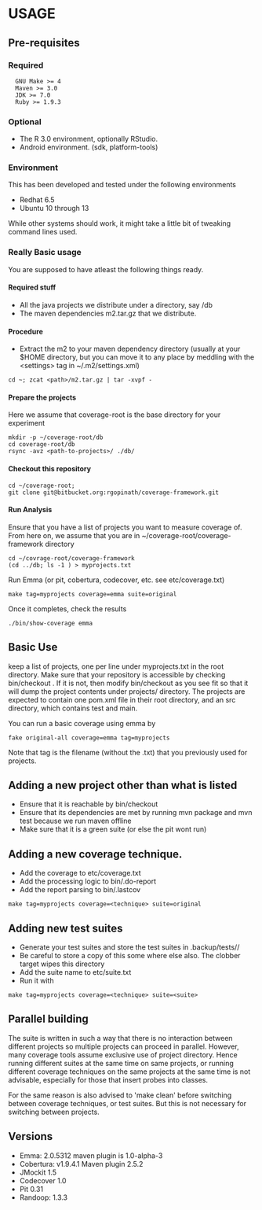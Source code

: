 # USAGE


## Pre-requisites

### Required

```
  GNU Make >= 4
  Maven >= 3.0
  JDK >= 7.0
  Ruby >= 1.9.3
```

### Optional

* The R 3.0 environment, optionally RStudio.
* Android environment. (sdk, platform-tools)

### Environment

This has been developed and tested under the following environments

* Redhat 6.5
* Ubuntu 10 through 13

While other systems should work, it might take a little bit of tweaking
command lines used.

### Really Basic usage

You are supposed to have atleast the following things ready.

#### Required stuff

* All the java projects we distribute under a directory,
  say <coverage-root>/db
* The maven dependencies m2.tar.gz that we distribute.

#### Procedure

* Extract the m2 to your maven dependency directory (usually at your
$HOME directory, but you can move it to any place by meddling with
the <settings<localRepository>> tag in ~/.m2/settings.xml)

```
cd ~; zcat <path>/m2.tar.gz | tar -xvpf -
```

#### Prepare the projects
Here we assume that coverage-root is the base directory for your
experiment

```
mkdir -p ~/coverage-root/db
cd coverage-root/db
rsync -avz <path-to-projects>/ ./db/
```

#### Checkout this repository

```
cd ~/coverage-root;
git clone git@bitbucket.org:rgopinath/coverage-framework.git
```


#### Run Analysis
Ensure that you have a list of projects you want to measure coverage of.
From here on, we assume that you are in ~/coverage-root/coverage-framework
directory

```
cd ~/covrage-root/coverage-framework
(cd ../db; ls -1 ) > myprojects.txt
```

Run Emma (or pit, cobertura, codecover, etc. see etc/coverage.txt)

```
make tag=myprojects coverage=emma suite=original
```

Once it completes, check the results

```
./bin/show-coverage emma
```


## Basic Use

keep a list of projects, one per line under myprojects.txt in the root
directory. Make sure that your repository is accessible by checking
bin/checkout . If it is not, then modify bin/checkout as you see fit
so that it will dump the project contents under projects/ directory.
The projects are expected to contain one pom.xml file in their root
directory, and an src directory, which contains test and main.

You can run a basic coverage using emma by

```
fake original-all coverage=emma tag=myprojects
```

Note that tag is the filename (without the .txt) that you previously
used for projects.



## Adding a new project other than what is listed

* Ensure that it is reachable by bin/checkout
* Ensure that its dependencies are met by running mvn package and mvn test
  because we run maven offline
* Make sure that it is a green suite (or else the pit wont run)

## Adding a new coverage technique.

* Add the coverage to etc/coverage.txt
* Add the processing logic to bin/<technique>.do-report
* Add the report parsing to bin/<technique>.lastcov

```
make tag=myprojects coverage=<technique> suite=original
```

## Adding new test suites

* Generate your test suites and store the test suites in .backup/tests/<suite>/
* Be careful to store a copy of this some where else also. The clobber target wipes
  this directory
* Add the suite name to etc/suite.txt
* Run it with

```
make tag=myprojects coverage=<technique> suite=<suite>
```

## Parallel building

The suite is written in such a way that there is no interaction between different
projects so multiple projects can proceed in parallel. However, many coverage tools
assume exclusive use of project directory. Hence running different suites at the same
time on same projects, or running different coverage techniques on the same projects
at the same time is not advisable, especially for those that insert probes into classes.

For the same reason is also advised to 'make clean' before switching between coverage
techniques, or test suites. But this is not necessary for switching between projects.

## Versions

* Emma: 2.0.5312  maven plugin is 1.0-alpha-3
* Cobertura: v1.9.4.1 Maven plugin 2.5.2
* JMockit 1.5
* Codecover 1.0
* Pit 0.31
* Randoop: 1.3.3
